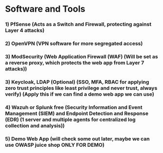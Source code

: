 # Software and Tools

### 1) PfSense (Acts as a Switch and Firewall, protecting against Layer 4 attacks)

### 2) OpenVPN (VPN software for more segregated access)

### 3) ModSecurity (Web Application Firewall (WAF) (Will be set as a reverse proxy, which protects the web app from Layer 7 attacks))

### 3) Keycloak, LDAP (Optional) (SSO, MFA, RBAC for applying zero trust principles like least privilege and never trust, always verify) (Apply this if we can find a demo web app we can use)

### 4) Wazuh or Splunk free (Security Information and Event Management (SIEM) and Endpoint Detection and Response (EDR) (1 server and multiple agents for centralized log collection and analysis))

### 5) Demo Web App (will check some out later, maybe we can use OWASP juice shop ONLY FOR DEMO)
